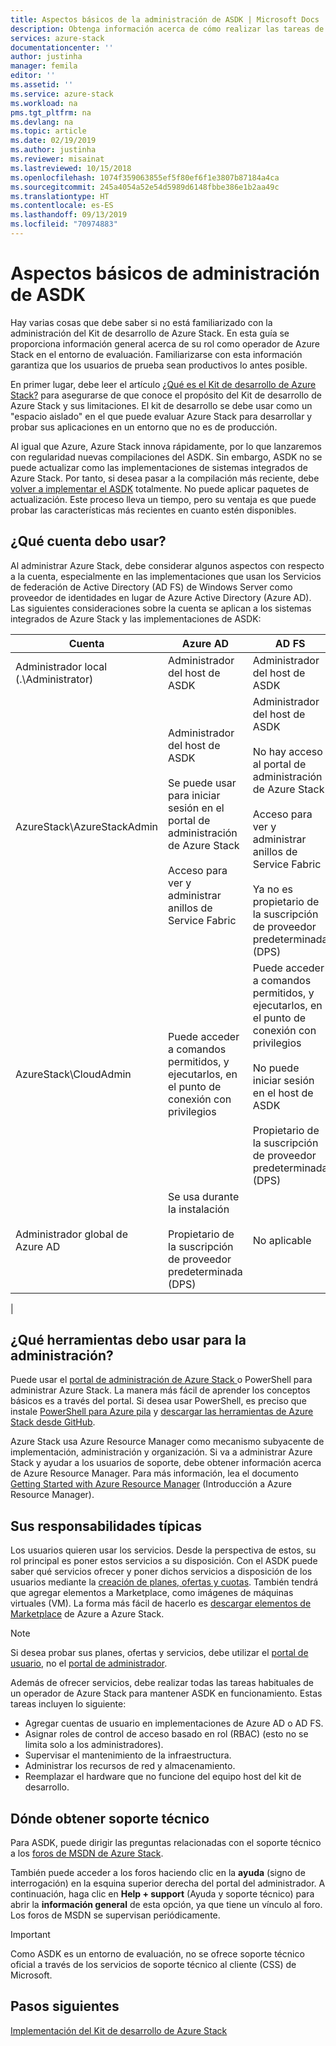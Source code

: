 ```yaml
---
title: Aspectos básicos de la administración de ASDK | Microsoft Docs
description: Obtenga información acerca de cómo realizar las tareas de administración básicas del Kit de desarrollo de Azure Stack (ASDK).
services: azure-stack
documentationcenter: ''
author: justinha
manager: femila
editor: ''
ms.assetid: ''
ms.service: azure-stack
ms.workload: na
pms.tgt_pltfrm: na
ms.devlang: na
ms.topic: article
ms.date: 02/19/2019
ms.author: justinha
ms.reviewer: misainat
ms.lastreviewed: 10/15/2018
ms.openlocfilehash: 1074f359063855ef5f80ef6f1e3807b87184a4ca
ms.sourcegitcommit: 245a4054a52e54d5989d6148fbbe386e1b2aa49c
ms.translationtype: HT
ms.contentlocale: es-ES
ms.lasthandoff: 09/13/2019
ms.locfileid: "70974883"
---
```

# <a name="asdk-admin-basics"></a>Aspectos básicos de administración de ASDK
Hay varias cosas que debe saber si no está familiarizado con la administración del Kit de desarrollo de Azure Stack. En esta guía se proporciona información general acerca de su rol como operador de Azure Stack en el entorno de evaluación. Familiarizarse con esta información garantiza que los usuarios de prueba sean productivos lo antes posible.

En primer lugar, debe leer el artículo [¿Qué es el Kit de desarrollo de Azure Stack?](asdk-what-is.md) para asegurarse de que conoce el propósito del Kit de desarrollo de Azure Stack y sus limitaciones. El kit de desarrollo se debe usar como un "espacio aislado" en el que puede evaluar Azure Stack para desarrollar y probar sus aplicaciones en un entorno que no es de producción. 

Al igual que Azure, Azure Stack innova rápidamente, por lo que lanzaremos con regularidad nuevas compilaciones del ASDK. Sin embargo, ASDK no se puede actualizar como las implementaciones de sistemas integrados de Azure Stack. Por tanto, si desea pasar a la compilación más reciente, debe [volver a implementar el ASDK](asdk-redeploy.md) totalmente. No puede aplicar paquetes de actualización. Este proceso lleva un tiempo, pero su ventaja es que puede probar las características más recientes en cuanto estén disponibles. 

## <a name="what-account-should-i-use"></a>¿Qué cuenta debo usar?
Al administrar Azure Stack, debe considerar algunos aspectos con respecto a la cuenta, especialmente en las implementaciones que usan los Servicios de federación de Active Directory (AD FS) de Windows Server como proveedor de identidades en lugar de Azure Active Directory (Azure AD). Las siguientes consideraciones sobre la cuenta se aplican a los sistemas integrados de Azure Stack y las implementaciones de ASDK:

|Cuenta|Azure AD|AD FS|
|-----|-----|-----|
|Administrador local (.\Administrator)|Administrador del host de ASDK|Administrador del host de ASDK|
|AzureStack\AzureStackAdmin|Administrador del host de ASDK<br><br>Se puede usar para iniciar sesión en el portal de administración de Azure Stack<br><br>Acceso para ver y administrar anillos de Service Fabric|Administrador del host de ASDK<br><br>No hay acceso al portal de administración de Azure Stack<br><br>Acceso para ver y administrar anillos de Service Fabric<br><br>Ya no es propietario de la suscripción de proveedor predeterminada (DPS)|
|AzureStack\CloudAdmin|Puede acceder a comandos permitidos, y ejecutarlos, en el punto de conexión con privilegios|Puede acceder a comandos permitidos, y ejecutarlos, en el punto de conexión con privilegios<br><br>No puede iniciar sesión en el host de ASDK<br><br>Propietario de la suscripción de proveedor predeterminada (DPS)|
|Administrador global de Azure AD|Se usa durante la instalación<br><br>Propietario de la suscripción de proveedor predeterminada (DPS)|No aplicable|
|

## <a name="what-tools-do-i-use-to-manage"></a>¿Qué herramientas debo usar para la administración?
Puede usar el [portal de administración de Azure Stack ](https://adminportal.local.azurestack.external) o PowerShell para administrar Azure Stack. La manera más fácil de aprender los conceptos básicos es a través del portal. Si desea usar PowerShell, es preciso que instale [PowerShell para Azure pila](asdk-post-deploy.md#install-azure-stack-powershell) y [descargar las herramientas de Azure Stack desde GitHub](asdk-post-deploy.md#download-the-azure-stack-tools).

Azure Stack usa Azure Resource Manager como mecanismo subyacente de implementación, administración y organización. Si va a administrar Azure Stack y ayudar a los usuarios de soporte, debe obtener información acerca de Azure Resource Manager. Para más información, lea el documento [Getting Started with Azure Resource Manager](https://download.microsoft.com/download/E/A/4/EA4017B5-F2ED-449A-897E-BD92E42479CE/Getting_Started_With_Azure_Resource_Manager_white_paper_EN_US.pdf) (Introducción a Azure Resource Manager).

## <a name="your-typical-responsibilities"></a>Sus responsabilidades típicas
Los usuarios quieren usar los servicios. Desde la perspectiva de estos, su rol principal es poner estos servicios a su disposición. Con el ASDK puede saber qué servicios ofrecer y poner dichos servicios a disposición de los usuarios mediante la [creación de planes, ofertas y cuotas](../operator/azure-stack-tutorial-tenant-vm.md). También tendrá que agregar elementos a Marketplace, como imágenes de máquinas virtuales (VM). La forma más fácil de hacerlo es [descargar elementos de Marketplace](../operator/azure-stack-create-and-publish-marketplace-item.md) de Azure a Azure Stack.

> [!NOTE]
> Si desea probar sus planes, ofertas y servicios, debe utilizar el [portal de usuario](https://portal.local.azurestack.external), no el [portal de administrador](https://adminportal.local.azurestack.external).

Además de ofrecer servicios, debe realizar todas las tareas habituales de un operador de Azure Stack para mantener ASDK en funcionamiento. Estas tareas incluyen lo siguiente:
- Agregar cuentas de usuario en implementaciones de Azure AD o AD FS.
- Asignar roles de control de acceso basado en rol (RBAC) (esto no se limita solo a los administradores).
- Supervisar el mantenimiento de la infraestructura.
- Administrar los recursos de red y almacenamiento.
- Reemplazar el hardware que no funcione del equipo host del kit de desarrollo.

## <a name="where-to-get-support"></a>Dónde obtener soporte técnico
Para ASDK, puede dirigir las preguntas relacionadas con el soporte técnico a los [foros de MSDN de Azure Stack](https://social.msdn.microsoft.com/Forums/azure/home?forum=azurestack).

También puede acceder a los foros haciendo clic en la **ayuda** (signo de interrogación) en la esquina superior derecha del portal del administrador. A continuación, haga clic en **Help + support** (Ayuda y soporte técnico) para abrir la **información general** de esta opción, ya que tiene un vínculo al foro. Los foros de MSDN se supervisan periódicamente.  

> [!IMPORTANT]
> Como ASDK es un entorno de evaluación, no se ofrece soporte técnico oficial a través de los servicios de soporte técnico al cliente (CSS) de Microsoft.

## <a name="next-steps"></a>Pasos siguientes
[Implementación del Kit de desarrollo de Azure Stack](asdk-install.md)

